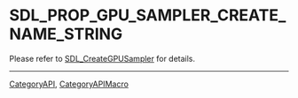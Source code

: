 # SDL_PROP_GPU_SAMPLER_CREATE_NAME_STRING

Please refer to [SDL_CreateGPUSampler](SDL_CreateGPUSampler) for details.

----
[CategoryAPI](CategoryAPI), [CategoryAPIMacro](CategoryAPIMacro)

